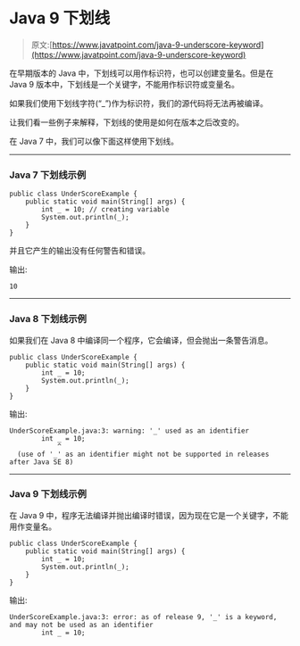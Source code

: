 # Java 9 下划线

> 原文:[https://www.javatpoint.com/java-9-underscore-keyword](https://www.javatpoint.com/java-9-underscore-keyword)

在早期版本的 Java 中，下划线可以用作标识符，也可以创建变量名。但是在 Java 9 版本中，下划线是一个关键字，不能用作标识符或变量名。

如果我们使用下划线字符(“_”)作为标识符，我们的源代码将无法再被编译。

让我们看一些例子来解释，下划线的使用是如何在版本之后改变的。

在 Java 7 中，我们可以像下面这样使用下划线。

* * *

### Java 7 下划线示例

```
public class UnderScoreExample {
	public static void main(String[] args) {
		int _ = 10; // creating variable
		System.out.println(_);
	}
}

```

并且它产生的输出没有任何警告和错误。

输出:

```
10

```

* * *

### Java 8 下划线示例

如果我们在 Java 8 中编译同一个程序，它会编译，但会抛出一条警告消息。

```
public class UnderScoreExample {
	public static void main(String[] args) {
		int _ = 10;
		System.out.println(_);
	}
}

```

输出:

```
UnderScoreExample.java:3: warning: '_' used as an identifier
		int _ = 10;
		    ^
  (use of '_' as an identifier might not be supported in releases after Java SE 8)

```

* * *

### Java 9 下划线示例

在 Java 9 中，程序无法编译并抛出编译时错误，因为现在它是一个关键字，不能用作变量名。

```
public class UnderScoreExample {
	public static void main(String[] args) {
		int _ = 10;
		System.out.println(_);
	}
}

```

输出:

```
UnderScoreExample.java:3: error: as of release 9, '_' is a keyword, and may not be used as an identifier
		int _ = 10;

```